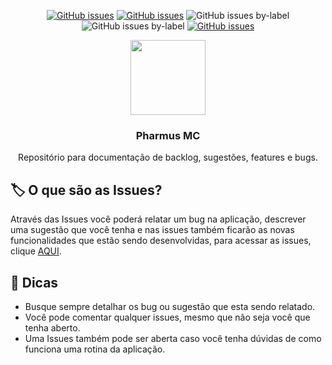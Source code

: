 <p align="center">
 <a href="https://github.com/tiagointerativa/only-issues/issues"><img alt="GitHub issues" src="https://img.shields.io/github/issues/tiagointerativa/only-issues?color=blue&style=for-the-badge"></a>
  <a href="https://github.com/tiagointerativa/only-issues/issues"><img alt="GitHub issues" src="https://img.shields.io/github/issues/tiagointerativa/only-issues/bug?color=red&label=BUGS&style=for-the-badge"></a>
 <img alt="GitHub issues by-label" src="https://img.shields.io/github/issues/tiagointerativa/only-issues/sugestao?color=%23006B75&label=SUGEST%C3%95ES&style=for-the-badge">
 <img alt="GitHub issues by-label" src="https://img.shields.io/github/issues/tiagointerativa/only-issues/feature?color=yellow&label=FEATURES&style=for-the-badge">
  <a href="https://github.com/tiagointerativa/only-issues/issues"><img alt="GitHub issues" src="https://img.shields.io/website?down_color=red&down_message=FORA%20DO%20AR&label=estado&style=for-the-badge&up_color=green&up_message=no%20ar&url=https%3A%2F%2Fmc.pharmus.com.br"></a>
 
 
</p>
<p align="center">
 
<img src="https://mc.pharmus.com.br/assets/logomarca1.png" width="120">
<h3 align="center">Pharmus MC</h3>

<p align="center">Repositório para documentação de backlog, sugestões, features e bugs.</p>
</p>

## 🏷 O que são as Issues?

Através das Issues você poderá relatar um bug na aplicação, descrever uma sugestão que você tenha e nas issues também ficarão as novas funcionalidades que estão sendo desenvolvidas, para acessar as issues, clique <a href="https://github.com/tiagointerativa/only-issues/issues">AQUI</a>.

## 🌟 Dicas

 - Busque sempre detalhar os bug ou sugestão que esta sendo relatado.
 - Você pode comentar qualquer issues, mesmo que não seja você que tenha aberto.
 - Uma Issues também pode ser aberta caso você tenha dúvidas de como funciona uma rotina da aplicação.


